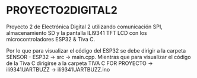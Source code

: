 # PROYECTO2DIGITAL2
 Proyecto 2 de Electrónica Digital 2 utilizando comunicación SPI, almacenamiento SD y la pantalla ILI9341 TFT LCD con los microcontroladores ESP32 & Tiva C.

Por lo que para visualizar el código del ESP32 se debe dirigir a la carpeta SENSOR - ESP32 → src → main.cpp. 
Mientras que para visualizar el código de la Tiva C dirigirse a la carpeta TIVA C FOR PROYECTO → ili9341UARTBUZZ → ili9341UARTBUZZ.ino
